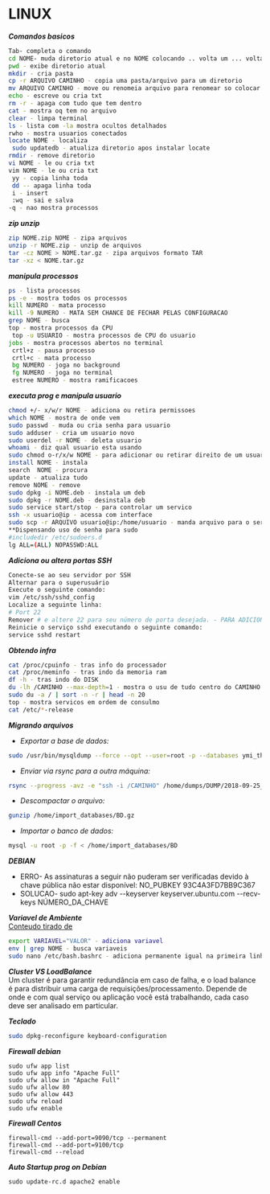 # LINUX 

***Comandos basicos***
``` bash 
Tab- completa o comando
cd NOME- muda diretorio atual e no NOME colocando .. volta um ... volta dois e por ai vai
pwd - exibe diretorio atual
mkdir - cria pasta
cp -r ARQUIVO CAMINHO - copia uma pasta/arquivo para um diretorio
mv ARQUIVO CAMINHO - move ou renomeia arquivo para renomear so colocar o nome no CAMINHO
echo - escreve ou cria txt
rm -r - apaga com tudo que tem dentro
cat - mostra oq tem no arquivo
clear - limpa terminal
ls - lista com -la mostra ocultos detalhados
rwho - mostra usuarios conectados
locate NOME - localiza
 sudo updatedb - atualiza diretorio apos instalar locate
rmdir - remove diretorio
vi NOME - le ou cria txt
vim NOME - le ou cria txt
 yy - copia linha toda
 dd -- apaga linha toda
 i - insert
 :wq - sai e salva
-q - nao mostra processos
```
***zip unzip***  
``` bash
zip NOME.zip NOME - zipa arquivos
unzip -r NOME.zip - unzip de arquivos
tar -cz NOME > NOME.tar.gz - zipa arquivos formato TAR
tar -xz < NOME.tar.gz
```

***manipula processos***
``` bash
ps - lista processos
ps -e - mostra todos os processos
kill NUMERO - mata processo
kill -9 NUMERO - MATA SEM CHANCE DE FECHAR PELAS CONFIGURACAO
grep NOME - busca
top - mostra processos da CPU
 top -u USUARIO - mostra processos de CPU do usuario
jobs - mostra processos abertos no terminal
 crtl+z - pausa processo
 crtl+c - mata processo
 bg NUMERO - joga no background
 fg NUMERO - joga no terminal
 estree NUMERO - mostra ramificacoes
``` 
***executa prog e manipula usuario***
``` bash
chmod +/- x/w/r NOME - adiciona ou retira permissoes
which NOME - mostra de onde vem
sudo passwd - muda ou cria senha para usuario
sudo adduser - cria um usuario novo
sudo userdel -r NOME - deleta usuario
whoami - diz qual usuario esta usando
sudo chmod o-r/x/w NOME - para adicionar ou retirar direito de um usuario
install NOME - instala
search  NOME - procura
update - atualiza tudo
remove NOME - remove
sudo dpkg -i NOME.deb - instala um deb
sudo dpkg -r NOME.deb - desinstala deb
sudo service start/stop - para controlar um servico
ssh -x usuario@ip - acessa com interface
sudo scp -r ARQUIVO usuario@ip:/home/usuario - manda arquivo para o servidor
**Dispensando uso de senha para sudo
#includedir /etc/sudoers.d
lg ALL=(ALL) NOPASSWD:ALL
```

***Adiciona ou altera portas SSH***
``` bash
Conecte-se ao seu servidor por SSH
Alternar para o superusuário
Execute o seguinte comando:
vim /etc/ssh/sshd_config
Localize a seguinte linha:
# Port 22
Remover # e altere 22 para seu número de porta desejada. - PARA ADICIONAR MAIS SO PRECISA COLOCAR MAIS "Port NUMERO" abaixo desse
Reinicie o serviço sshd executando o seguinte comando:
service sshd restart
```

***Obtendo infra***
``` bash
cat /proc/cpuinfo - tras info do processador
cat /proc/meminfo - tras indo da memoria ram
df -h - tras indo do DISK
du -lh /CAMINHO --max-depth=1 - mostra o usu de tudo centro do CAMINHO
sudo du -a / | sort -n -r | head -n 20
top - mostra servicos em ordem de consulmo
cat /etc/*-release
```
***Migrando arquivos***  
* *Exportar a base de dados:*  
``` bash
sudo /usr/bin/mysqldump --force --opt --user=root -p --databases ymi_theconcept_dev | gzip > "/home/dumps/DUMP/2018-09-25_PM/DB.gz"
```  
* *Enviar via rsync para a outra máquina:*  
``` bash
rsync --progress -avz -e "ssh -i /CAMINHO" /home/dumps/DUMP/2018-09-25_PM/DB.gz root@IP:/home/import_databases
```
* *Descompactar o arquivo:*
``` bash
gunzip /home/import_databases/BD.gz
```
* *Importar o banco de dados:*
``` bash
mysql -u root -p -f < /home/import_databases/BD
```

***DEBIAN***  
* ERRO- As assinaturas a seguir não puderam ser verificadas devido à chave pública não estar disponível: NO_PUBKEY 93C4A3FD7BB9C367
* SOLUCAO- sudo apt-key adv --keyserver keyserver.ubuntu.com --recv-keys NÚMERO_DA_CHAVE

***Variavel de Ambiente***  
[Conteudo tirado de](https://www.todoespacoonline.com/w/2015/07/variaveis-de-ambiente-no-linux/)
``` bash  
export VARIAVEL="VALOR" - adiciona variavel   
env | grep NOME - busca variaveis  
sudo nano /etc/bash.bashrc - adiciona permanente igual na primeira linha export VARIAVEL="VALOR" ao final do arquivo
```

***Cluster VS LoadBalance***  
Um cluster é para garantir redundância em caso de falha, e o load balance é para distribuir uma carga de requisições/processamento. Depende de onde e com qual serviço ou aplicação você está trabalhando, cada caso deve ser analisado em particular.

***Teclado***
``` bash
sudo dpkg-reconfigure keyboard-configuration
```
***Firewall debian***  
``` shell
sudo ufw app list
sudo ufw app info "Apache Full"
sudo ufw allow in "Apache Full"
sudo ufw allow 80
sudo ufw allow 443
sudo ufw reload
sudo ufw enable
```

***Firewall Centos***
``` shell
firewall-cmd --add-port=9090/tcp --permanent
firewall-cmd --add-port=9100/tcp
firewall-cmd --reload
```

***Auto Startup prog on Debian***
``` shell
sudo update-rc.d apache2 enable
```